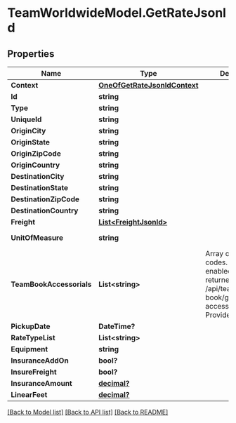 # TeamWorldwideModel.GetRateJsonld
## Properties

Name | Type | Description | Notes
------------ | ------------- | ------------- | -------------
**Context** | [**OneOfGetRateJsonldContext**](OneOfGetRateJsonldContext.md) |  | [optional] 
**Id** | **string** |  | [optional] 
**Type** | **string** |  | [optional] 
**UniqueId** | **string** |  | [optional] 
**OriginCity** | **string** |  | 
**OriginState** | **string** |  | 
**OriginZipCode** | **string** |  | 
**OriginCountry** | **string** |  | 
**DestinationCity** | **string** |  | 
**DestinationState** | **string** |  | 
**DestinationZipCode** | **string** |  | 
**DestinationCountry** | **string** |  | 
**Freight** | [**List&lt;FreightJsonld&gt;**](FreightJsonld.md) |  | 
**UnitOfMeasure** | **string** |  | [default to "US"]
**TeamBookAccessorials** | **List&lt;string&gt;** | Array of accessorial codes. Refer to enabledAccessorials returned in /api/team-book/get-accessorials. Provide the code. | [optional] 
**PickupDate** | **DateTime?** |  | [optional] 
**RateTypeList** | **List&lt;string&gt;** |  | [optional] 
**Equipment** | **string** |  | [optional] 
**InsuranceAddOn** | **bool?** |  | [optional] 
**InsureFreight** | **bool?** |  | [optional] 
**InsuranceAmount** | [**decimal?**](BigDecimal.md) |  | [optional] 
**LinearFeet** | [**decimal?**](BigDecimal.md) |  | [optional] 

[[Back to Model list]](../README.md#documentation-for-models) [[Back to API list]](../README.md#documentation-for-api-endpoints) [[Back to README]](../README.md)

